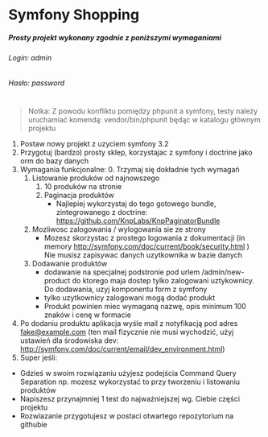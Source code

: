 # Symfony Shopping

##### Prosty projekt wykonany zgodnie z poniższymi wymaganiami

###### Login: admin
###### Hasło: password  
#
> Notka: Z powodu konfliktu pomiędzy phpunit a symfony, testy należy uruchamiać komendą:
> vendor/bin/phpunit
> będąc w katalogu głównym projektu

1. Postaw nowy projekt z uzyciem symfony 3.2
2. Przygotuj (bardzo) prosty sklep, korzystajac z symfony i doctrine jako orm do bazy danych
3. Wymagania funkcjonalne:
    0. Trzymaj się dokładnie tych wymagań
    1. Listowanie produków od najnowszego
        1. 10 produków na stronie
        2. Paginacja produktów
            - Najlepiej wykorzystaj do tego gotowego bundle, zintegrowanego z doctrine: https://github.com/KnpLabs/KnpPaginatorBundle
    2. Mozliwosc zalogowania / wylogowania sie ze strony
        - Mozesz skorzystac z prostego logowania z dokumentacji (in memory http://symfony.com/doc/current/book/security.html ) Nie musisz zapisywac danych uzytkownika w bazie danych
    3. Dodawanie produktów 
        - dodawanie na specjalnej podstronie pod urlem /admin/new-product do ktorego maja dostep tylko zalogowani uztykownicy. Do dodawania, uzyj komponentu form z symfony
        - tylko uzytkownicy zalogowani mogą dodać produkt
        - Produkt powinien miec wymaganą nazwę, opis minimum 100 znaków i cenę w formacie 
  4. Po dodaniu produktu aplikacja wyśle mail z notyfikacją pod adres fake@example.com (ten mail fizycznie nie musi wychodzić, użyj ustawień dla środowiska dev: http://symfony.com/doc/current/email/dev_environment.html)
4. Super jeśli:
  - Gdzieś w swoim rozwiązaniu użyjesz podejścia Command Query Separation np. mozesz wykorzystać to przy tworzeniu i listowaniu produktów
  - Napiszesz przynajmniej 1 test do najważniejszej wg. Ciebie części projektu
  - Rozwiazanie przygotujesz w postaci otwartego repozytorium na githubie
